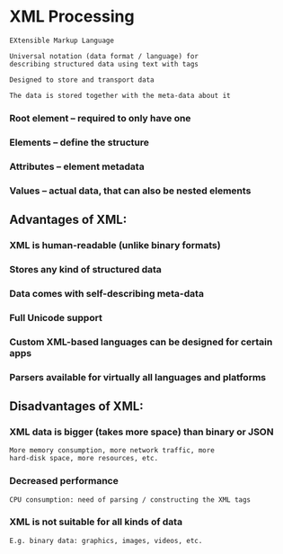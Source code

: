 ﻿# XML Processing
```
EXtensible Markup Language

Universal notation (data format / language) for
describing structured data using text with tags

Designed to store and transport data

The data is stored together with the meta-data about it
```
### Root element – required to only have one
### Elements – define the structure
### Attributes – element metadata
### Values – actual data, that can also be nested elements

## Advantages of XML:
### XML is human-readable (unlike binary formats)
### Stores any kind of structured data
### Data comes with self-describing meta-data
### Full Unicode support
### Custom XML-based languages can be designed for certain apps
### Parsers available for virtually all languages and platforms

## Disadvantages of XML:
### XML data is bigger (takes more space) than binary or JSON
```
More memory consumption, more network traffic, more
hard-disk space, more resources, etc.
```
### Decreased performance
```
CPU consumption: need of parsing / constructing the XML tags
```
### XML is not suitable for all kinds of data
```
E.g. binary data: graphics, images, videos, etc.
```



